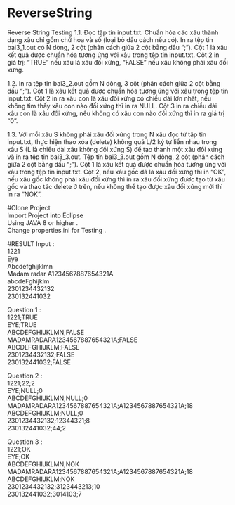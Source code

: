 # ReverseString
Reverse String Testing 
1.1. Đọc tập tin input.txt. Chuẩn hóa các xâu thành dạng xâu chỉ gồm chữ hoa và số (loại bỏ dấu cách nếu có). In ra tệp tin bai3_1.out có N dòng, 2 cột (phân cách giữa 2 cột bằng dấu “;”). Cột 1 là xâu kết quả được chuẩn hóa tương ứng với xâu trong tệp tin input.txt. Cột 2 in giá trị: “TRUE” nếu xâu là xâu đối xứng, “FALSE” nếu xâu không phải xâu đối xứng. <br/>

1.2. In ra tệp tin bai3_2.out gồm N dòng, 3 cột (phân cách giữa 2 cột bằng dấu “;”). Cột 1 là xâu kết quả được chuẩn hóa tương ứng với xâu trong tệp tin input.txt. Cột 2 in ra xâu con là xâu đối xứng có chiều dài lớn nhất, nếu không tìm thấy xâu con nào đối xứng thì in ra NULL. Cột 3 in ra chiều dài xâu con là xâu đối xứng, nếu không có xâu con nào đối xứng thì in ra giá trị “0”. <br/>

1.3. Với mỗi xâu S không phải xâu đối xứng trong N xâu đọc từ tập tin input.txt, thực hiện thao xóa (delete) không quá L/2 ký tự liền nhau trong xâu S (L là chiều dài xâu không đối xứng S) để tạo thành một xâu đối xứng và in ra tệp tin bai3_3.out. Tệp tin bai3_3.out gồm N dòng, 2 cột (phân cách giữa 2 cột bằng dấu “;”). Cột 1 là xâu kết quả được chuẩn hóa tương ứng với xâu trong tệp tin input.txt. Cột 2, nếu xâu gốc đã là xâu đối xứng thì in “OK”, nếu xâu gốc không phải xâu đối xứng thì in ra xâu đối xứng được tạo từ xâu gốc và thao tác delete ở trên, nếu không thể tạo được xâu đối xứng mới thì in ra “NOK”. <br/>

#Clone Project <br/>
Import Project into Eclipse   <br/>
Using JAVA 8 or higher . <br/>
Change properties.ini for Testing .  <br/>

#RESULT 
Input : <br/>
1221 <br/>
Eye <br/>
Abcdefghijklmn <br/>
Madam radar A1234567887654321A <br/>
abcdeFghijklm <br/>
2301234432132 <br/>
230132441032 <br/>

Question 1 :  <br/>
1221;TRUE  <br/>
EYE;TRUE <br/>
ABCDEFGHIJKLMN;FALSE <br/>
MADAMRADARA1234567887654321A;FALSE <br/>
ABCDEFGHIJKLM;FALSE <br/>
2301234432132;FALSE <br/>
230132441032;FALSE <br/>

Question 2 : <br/>
1221;22;2  <br/>
EYE;NULL;0 <br/>
ABCDEFGHIJKLMN;NULL;0 <br/>
MADAMRADARA1234567887654321A;A1234567887654321A;18 <br/>
ABCDEFGHIJKLM;NULL;0 <br/>
2301234432132;12344321;8 <br/>
230132441032;44;2 <br/>

Question 3 : <br/>
1221;OK <br/>
EYE;OK <br/>
ABCDEFGHIJKLMN;NOK <br/>
MADAMRADARA1234567887654321A;A1234567887654321A;18 <br/>
ABCDEFGHIJKLM;NOK <br/>
2301234432132;3123443213;10 <br/>
230132441032;3014103;7 <br/>

